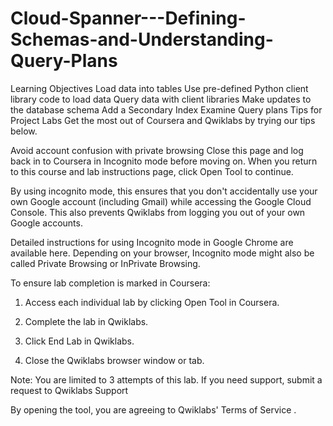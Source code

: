 # Cloud-Spanner---Defining-Schemas-and-Understanding-Query-Plans
Learning Objectives
Load data into tables
Use pre-defined Python client library code to load data
Query data with client libraries
Make updates to the database schema
Add a Secondary Index
Examine Query plans
Tips for Project Labs
 Get the most out of Coursera and Qwiklabs by trying our tips below. 

Avoid account confusion with private browsing
 Close this page and log back in to Coursera in Incognito mode before moving on. When you return to this course and lab instructions page, click Open Tool to continue. 

 By using incognito mode, this ensures that you don't accidentally use your own Google account (including Gmail) while accessing the Google Cloud Console. This also prevents Qwiklabs from logging you out of your own Google accounts. 

 Detailed instructions for using Incognito mode in Google Chrome are available here. Depending on your browser, Incognito mode might also be called Private Browsing or InPrivate Browsing. 

To ensure lab completion is marked in Coursera:
1. Access each individual lab by clicking Open Tool in Coursera.


2. Complete the lab in Qwiklabs.

3. Click End Lab in Qwiklabs.


4. Close the Qwiklabs browser window or tab.

Note: You are limited to 3 attempts of this lab. If you need support, 
submit a request
 to Qwiklabs Support

By opening the tool, you are agreeing to Qwiklabs' 
Terms of Service
.
